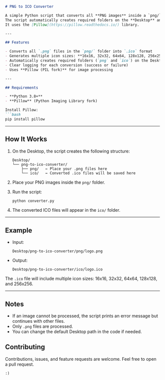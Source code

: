 ````markdown
# PNG to ICO Converter

A simple Python script that converts all **PNG images** inside a `png/` folder into **ICO files** with multiple icon sizes.  
The script automatically creates required folders on the **Desktop** and saves converted `.ico` files in the `ico/` folder.  
It uses the [Pillow](https://pillow.readthedocs.io/) library.

---

## Features

- Converts all `.png` files in the `png/` folder into `.ico` format  
- Generates multiple icon sizes: **16x16, 32x32, 64x64, 128x128, 256x256**  
- Automatically creates required folders (`png` and `ico`) on the Desktop  
- Clear logging for each conversion (success or failure)  
- Uses **Pillow (PIL fork)** for image processing  

---

## Requirements

- **Python 3.8+**
- **Pillow** (Python Imaging Library fork)

Install Pillow:
```bash
pip install pillow
````

---

## How It Works

1. On the Desktop, the script creates the following structure:

   ```
   Desktop/
   └── png-to-ico-converter/
       ├── png/   ← Place your .png files here
       └── ico/   ← Converted .ico files will be saved here
   ```

2. Place your PNG images inside the `png/` folder.

3. Run the script:

   ```bash
   python converter.py
   ```

4. The converted ICO files will appear in the `ico/` folder.

---

## Example

* Input:

  ```
  Desktop/png-to-ico-converter/png/logo.png
  ```

* Output:

  ```
  Desktop/png-to-ico-converter/ico/logo.ico
  ```

The `.ico` file will include multiple icon sizes: 16x16, 32x32, 64x64, 128x128, and 256x256.

---

## Notes

* If an image cannot be processed, the script prints an error message but continues with other files.
* Only `.png` files are processed.
* You can change the default Desktop path in the code if needed.


## Contributing

Contributions, issues, and feature requests are welcome. Feel free to open a pull request.

```
:)
```
